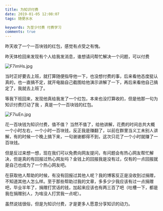 ```yaml
---
title: 为知识付费
date: 2019-01-05 12:08:07
tags: 随便水水

keywords: 为至少付费 付费学习
comments: true
---
```


昨天收了一个一百块钱的红包，感觉有点受之有愧。

<!-- more -->

昨天体检回来发现有个人给我发消息，谁想请问帮忙解决一个问题，可以付费  

![F7imHs.jpg](https://s2.ax1x.com/2019/01/05/F7imHs.jpg)   

当时正好要去上班，就打算随便指导他一下，也没想付费的事，后来看他态度挺认真的，也一直搞不定，就开电脑自己截图给他演示讲解了一下，再后来看他自己搞定了，我就去上班了。

等我下班回来，发现他真给我发了一个红包，本来也没打算收的，但是他那一句为知识付费打动了我
，真是一个一百块钱的红包。

![F7iuEn.jpg](https://s2.ax1x.com/2019/01/05/F7iuEn.jpg)

花一百块钱为知识付费，值不值？
当然不值了，给他讲解，花费的时间总共大概一个小时左右，一个小时一百块钱，反正我是赚翻了，以前在群里当义工未别人讲解，有的时候一个晚上搞下来，一句谢谢都得不到，这次只花了一个小时就赚了一百块钱。

但是反过来想一想，现在我们可以免费向网友提问，有问题会有热心网友帮忙解决，但是真的有回报过热心网友吗？金钱上的回报我是没有过，仅有的一点回报就是自己也成为了一个热心网友吧。

在获取他人帮助的时候，有没有回报过其他人呢？我的博客反正是没收到过捐赠，不知道其他人怎么样。至于那些帮助过我的文章，多多少少我应该有过一点捐赠吧，毕业半年了，捐赠打赏话的钱，加起来应该也有两三百了吧（吐槽一下，都是我在捐赠别人，为啥没人打赏我一点呢）。

虽然说钱很俗，但是为知识付费，才是更多人愿意分享知识的动力。